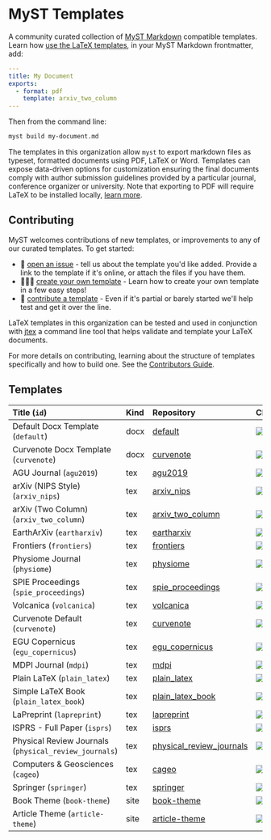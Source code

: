 # MyST Templates

A community curated collection of [MyST Markdown](https://mystmd.org) compatible templates. Learn how [use the LaTeX templates](https://mystmd.org/guide/creating-pdf-documents), in your MyST Markdown frontmatter, add:

```yaml
---
title: My Document
exports:
  - format: pdf
    template: arxiv_two_column
---
```

Then from the command line:

```bash
myst build my-document.md
```

The templates in this organization allow `myst` to export markdown files as typeset, formatted documents using PDF, LaTeX or Word. Templates can expose data-driven options for customization ensuring the final documents comply with author submission guidelines provided by a particular journal, conference organizer or university. Note that exporting to PDF will require LaTeX to be installed locally, [learn more](https://mystmd.org/guide/quickstart-myst-documents).

## Contributing

MyST welcomes contributions of new templates, or improvements to any of our curated templates. To get started:

- 📝 [open an issue](https://github.com/myst-templates/templates/issues) - tell us about the template you'd like added. Provide a link to the template if it's online, or attach the files if you have them.
- 🏋🏽‍♀️ [create your own template](https://mystmd.org/jtex/create-a-latex-template) - Learn how to create your own template in a few easy steps!
- 🤝 [contribute a template](https://mystmd.org/jtex/contribute-a-template) - Even if it's partial or barely started we'll help test and get it over the line.

LaTeX templates in this organization can be tested and used in conjunction with [jtex](https://mystmd.org/jtex) a command line tool that helps validate and template your LaTeX documents.

For more details on contributing, learning about the structure of templates specifically and how to build one. See the [Contributors Guide](https://mystmd.org/jtex/contribute-a-template).

## Templates

| Title (`id`)                                          | Kind | Repository                                                                                       | CI                                                                                                                                                                                                                |
| :---------------------------------------------------- | :--- | :----------------------------------------------------------------------------------------------- | :---------------------------------------------------------------------------------------------------------------------------------------------------------------------------------------------------------------- |
| Default Docx Template (`default`)                     | docx | [default](https://github.com/myst-templates/docx_default)                                        | [![](https://github.com/myst-templates/docx_default/actions/workflows/jtex.yml/badge.svg)](https://github.com/myst-templates/docx_default/actions/workflows/jtex.yml)                                             |
| Curvenote Docx Template (`curvenote`)                 | docx | [curvenote](https://github.com/myst-templates/curvenote_docx)                                    | [![](https://github.com/myst-templates/curvenote_docx/actions/workflows/jtex.yml/badge.svg)](https://github.com/myst-templates/curvenote_docx/actions/workflows/jtex.yml)                                         |
| AGU Journal (`agu2019`)                               | tex  | [agu2019](https://github.com/myst-templates/agu2019)                                             | [![](https://github.com/myst-templates/agu2019/actions/workflows/jtex.yml/badge.svg)](https://github.com/myst-templates/agu2019/actions/workflows/jtex.yml)                                                       |
| arXiv (NIPS Style) (`arxiv_nips`)                     | tex  | [arxiv_nips](https://github.com/myst-templates/arxiv_nips)                                       | [![](https://github.com/myst-templates/arxiv_nips/actions/workflows/jtex.yml/badge.svg)](https://github.com/myst-templates/arxiv_nips/actions/workflows/jtex.yml)                                                 |
| arXiv (Two Column) (`arxiv_two_column`)               | tex  | [arxiv_two_column](https://github.com/myst-templates/arxiv_two_column)                           | [![](https://github.com/myst-templates/arxiv_two_column/actions/workflows/jtex.yml/badge.svg)](https://github.com/myst-templates/arxiv_two_column/actions/workflows/jtex.yml)                                     |
| EarthArXiv (`eartharxiv`)                             | tex  | [eartharxiv](https://github.com/myst-templates/eartharxiv)                                       | [![](https://github.com/myst-templates/eartharxiv/actions/workflows/jtex.yml/badge.svg)](https://github.com/myst-templates/eartharxiv/actions/workflows/jtex.yml)                                                 |
| Frontiers (`frontiers`)                               | tex  | [frontiers](https://github.com/myst-templates/frontiers)                                         | [![](https://github.com/myst-templates/frontiers/actions/workflows/jtex.yml/badge.svg)](https://github.com/myst-templates/frontiers/actions/workflows/jtex.yml)                                                   |
| Physiome Journal (`physiome`)                         | tex  | [physiome](https://github.com/myst-templates/physiome)                                           | [![](https://github.com/myst-templates/physiome/actions/workflows/jtex.yml/badge.svg)](https://github.com/myst-templates/physiome/actions/workflows/jtex.yml)                                                     |
| SPIE Proceedings (`spie_proceedings`)                 | tex  | [spie_proceedings](https://github.com/myst-templates/spie_proceedings)                           | [![](https://github.com/myst-templates/spie_proceedings/actions/workflows/jtex.yml/badge.svg)](https://github.com/myst-templates/spie_proceedings/actions/workflows/jtex.yml)                                     |
| Volcanica (`volcanica`)                               | tex  | [volcanica](https://github.com/myst-templates/volcanica)                                         | [![](https://github.com/myst-templates/volcanica/actions/workflows/jtex.yml/badge.svg)](https://github.com/myst-templates/volcanica/actions/workflows/jtex.yml)                                                   |
| Curvenote Default (`curvenote`)                       | tex  | [curvenote](https://github.com/myst-templates/curvenote)                                         | [![](https://github.com/myst-templates/curvenote/actions/workflows/jtex.yml/badge.svg)](https://github.com/myst-templates/curvenote/actions/workflows/jtex.yml)                                                   |
| EGU Copernicus (`egu_copernicus`)                     | tex  | [egu_copernicus](https://github.com/myst-templates/egu_copernicus)                               | [![](https://github.com/myst-templates/egu_copernicus/actions/workflows/jtex.yml/badge.svg)](https://github.com/myst-templates/egu_copernicus/actions/workflows/jtex.yml)                                         |
| MDPI Journal (`mdpi`)                                 | tex  | [mdpi](https://github.com/myst-templates/mdpi)                                                   | [![](https://github.com/myst-templates/mdpi/actions/workflows/jtex.yml/badge.svg)](https://github.com/myst-templates/mdpi/actions/workflows/jtex.yml)                                                             |
| Plain LaTeX (`plain_latex`)                           | tex  | [plain_latex](https://github.com/myst-templates/plain_latex)                                     | [![](https://github.com/myst-templates/plain_latex/actions/workflows/jtex.yml/badge.svg)](https://github.com/myst-templates/plain_latex/actions/workflows/jtex.yml)                                               |
| Simple LaTeX Book (`plain_latex_book`)                | tex  | [plain_latex_book](https://github.com/myst-templates/plain_latex_book)                           | [![](https://github.com/myst-templates/plain_latex_book/actions/workflows/jtex.yml/badge.svg)](https://github.com/myst-templates/plain_latex_book/actions/workflows/jtex.yml)                                     |
| LaPreprint (`lapreprint`)                             | tex  | [lapreprint](https://github.com/myst-templates/lapreprint)                                       | [![](https://github.com/myst-templates/lapreprint/actions/workflows/jtex.yml/badge.svg)](https://github.com/myst-templates/lapreprint/actions/workflows/jtex.yml)                                                 |
| ISPRS - Full Paper (`isprs`)                          | tex  | [isprs](https://github.com/myst-templates/isprs)                                                 | [![](https://github.com/myst-templates/isprs/actions/workflows/jtex.yml/badge.svg)](https://github.com/myst-templates/isprs/actions/workflows/jtex.yml)                                                           |
| Physical Review Journals (`physical_review_journals`) | tex  | [physical_review_journals](https://github.com/dressedfez/myst_template_physical_review_journals) | [![](https://github.com/dressedfez/myst_template_physical_review_journals/actions/workflows/jtex.yml/badge.svg)](https://github.com/dressedfez/myst_template_physical_review_journals/actions/workflows/jtex.yml) |
| Computers & Geosciences (`cageo`)                     | tex  | [cageo](https://github.com/myst-templates/cageo)                                                 | [![](https://github.com/myst-templates/cageo/actions/workflows/jtex.yml/badge.svg)](https://github.com/myst-templates/cageo/actions/workflows/jtex.yml)                                                           |
| Springer (`springer`)                                 | tex  | [springer](https://github.com/dressedfez/springer)                                               | [![](https://github.com/dressedfez/springer/actions/workflows/jtex.yml/badge.svg)](https://github.com/dressedfez/springer/actions/workflows/jtex.yml)                                                             |
| Book Theme (`book-theme`)                             | site | [book-theme](https://github.com/myst-templates/book-theme)                                       | [![](https://github.com/myst-templates/book-theme/actions/workflows/jtex.yml/badge.svg)](https://github.com/myst-templates/book-theme/actions/workflows/jtex.yml)                                                 |
| Article Theme (`article-theme`)                       | site | [article-theme](https://github.com/myst-templates/article-theme)                                 | [![](https://github.com/myst-templates/article-theme/actions/workflows/jtex.yml/badge.svg)](https://github.com/myst-templates/article-theme/actions/workflows/jtex.yml)                                           |
